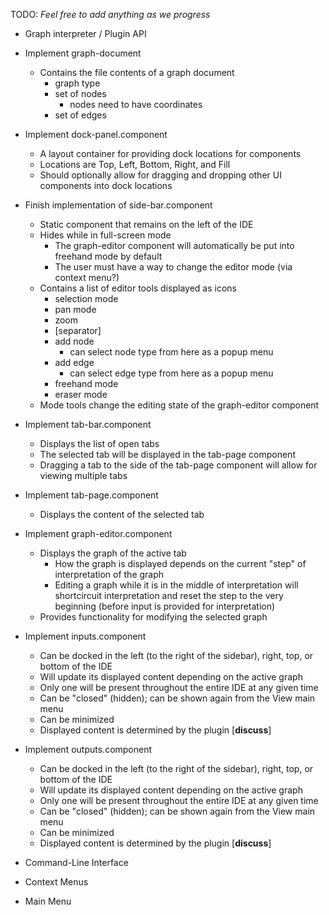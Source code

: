 TODO:
*Feel free to add anything as we progress*

- Graph interpreter / Plugin API

- Implement graph-document
  - Contains the file contents of a graph document
    - graph type
    - set of nodes
      - nodes need to have coordinates
    - set of edges
- Implement dock-panel.component
  - A layout container for providing dock locations for components
  - Locations are Top, Left, Bottom, Right, and Fill
  - Should optionally allow for dragging and dropping other UI components into
    dock locations
- Finish implementation of side-bar.component
  - Static component that remains on the left of the IDE
  - Hides while in full-screen mode
    - The graph-editor component will automatically be put into freehand mode by
      default
    - The user must have a way to change the editor mode (via context menu?)
  - Contains a list of editor tools displayed as icons
    - selection mode
    - pan mode
    - zoom
    - [separator]
    - add node
      - can select node type from here as a popup menu
    - add edge
      - can select edge type from here as a popup menu
    - freehand mode
    - eraser mode
  - Mode tools change the editing state of the graph-editor component
- Implement tab-bar.component
  - Displays the list of open tabs
  - The selected tab will be displayed in the tab-page component
  - Dragging a tab to the side of the tab-page component will allow for viewing
    multiple tabs
- Implement tab-page.component
  - Displays the content of the selected tab
- Implement graph-editor.component
  - Displays the graph of the active tab
    - How the graph is displayed depends on the current "step" of interpretation
      of the graph
    - Editing a graph while it is in the middle of interpretation will
      shortcircuit interpretation and reset the step to the very beginning
      (before input is provided for interpretation)
  - Provides functionality for modifying the selected graph
- Implement inputs.component
  - Can be docked in the left (to the right of the sidebar), right, top, or
    bottom of the IDE
  - Will update its displayed content depending on the active graph
  - Only one will be present throughout the entire IDE at any given time
  - Can be "closed" (hidden); can be shown again from the View main menu
  - Can be minimized
  - Displayed content is determined by the plugin [**discuss**]
- Implement outputs.component
  - Can be docked in the left (to the right of the sidebar), right, top, or
    bottom of the IDE
  - Will update its displayed content depending on the active graph
  - Only one will be present throughout the entire IDE at any given time
  - Can be "closed" (hidden); can be shown again from the View main menu
  - Can be minimized
  - Displayed content is determined by the plugin [**discuss**]

- Command-Line Interface
- Context Menus
- Main Menu
